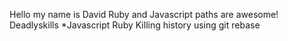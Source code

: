 Hello my name is David
Ruby and Javascript paths are awesome!
Deadlyskills
*Javascript
Ruby
Killing history using git rebase